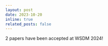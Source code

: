 ```yaml
---
layout: post
date: 2023-10-20
inline: true
related_posts: false
---
```


2 papers have been accepted at WSDM 2024!
